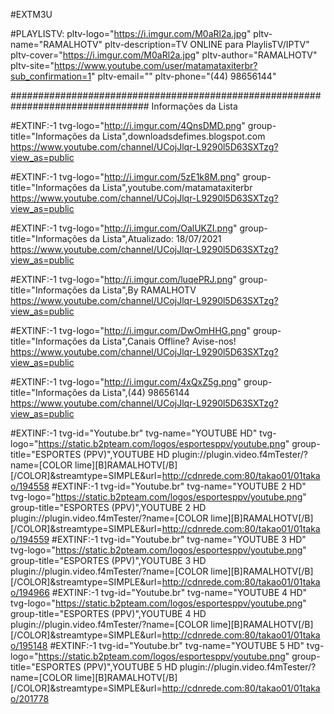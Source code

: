 
#EXTM3U

#PLAYLISTV: pltv-logo="https://i.imgur.com/M0aRl2a.jpg" pltv-name="RAMALHOTV" pltv-description=TV ONLINE para PlaylisTV/IPTV" pltv-cover="https://i.imgur.com/M0aRl2a.jpg" pltv-author="RAMALHOTV" pltv-site="https://www.youtube.com/user/matamataxiterbr?sub_confirmation=1" pltv-email="" pltv-phone="(44) 98656144"

################################################################################# Informações da Lista

#EXTINF:-1 tvg-logo="http://i.imgur.com/4QnsDMD.png" group-title="Informações da Lista",downloadsdefimes.blogspot.com
https://www.youtube.com/channel/UCojJlqr-L9290l5D63SXTzg?view_as=public

#EXTINF:-1 tvg-logo="http://i.imgur.com/5zE1k8M.png" group-title="Informações da Lista",youtube.com/matamataxiterbr
https://www.youtube.com/channel/UCojJlqr-L9290l5D63SXTzg?view_as=public

#EXTINF:-1 tvg-logo="http://i.imgur.com/OalUKZI.png" group-title="Informações da Lista",Atualizado: 18/07/2021
https://www.youtube.com/channel/UCojJlqr-L9290l5D63SXTzg?view_as=public

#EXTINF:-1 tvg-logo="http://i.imgur.com/luqePRJ.png" group-title="Informações da Lista",By RAMALHOTV
https://www.youtube.com/channel/UCojJlqr-L9290l5D63SXTzg?view_as=public

#EXTINF:-1 tvg-logo="http://i.imgur.com/DwOmHHG.png" group-title="Informações da Lista",Canais Offline? Avise-nos!
https://www.youtube.com/channel/UCojJlqr-L9290l5D63SXTzg?view_as=public

#EXTINF:-1 tvg-logo="http://i.imgur.com/4xQxZ5g.png" group-title="Informações da Lista",(44) 98656144
https://www.youtube.com/channel/UCojJlqr-L9290l5D63SXTzg?view_as=public


#EXTINF:-1 tvg-id="Youtube.br" tvg-name="YOUTUBE  HD" tvg-logo="https://static.b2pteam.com/logos/esportesppv/youtube.png" group-title="ESPORTES (PPV)",YOUTUBE  HD
plugin://plugin.video.f4mTester/?name=[COLOR lime][B]RAMALHOTV[/B][/COLOR]&streamtype=SIMPLE&amp;url=http://cdnrede.com:80/takao01/01takao/194558
#EXTINF:-1 tvg-id="Youtube.br" tvg-name="YOUTUBE  2 HD" tvg-logo="https://static.b2pteam.com/logos/esportesppv/youtube.png" group-title="ESPORTES (PPV)",YOUTUBE  2 HD
plugin://plugin.video.f4mTester/?name=[COLOR lime][B]RAMALHOTV[/B][/COLOR]&streamtype=SIMPLE&amp;url=http://cdnrede.com:80/takao01/01takao/194559
#EXTINF:-1 tvg-id="Youtube.br" tvg-name="YOUTUBE  3 HD" tvg-logo="https://static.b2pteam.com/logos/esportesppv/youtube.png" group-title="ESPORTES (PPV)",YOUTUBE  3 HD
plugin://plugin.video.f4mTester/?name=[COLOR lime][B]RAMALHOTV[/B][/COLOR]&streamtype=SIMPLE&amp;url=http://cdnrede.com:80/takao01/01takao/194966
#EXTINF:-1 tvg-id="Youtube.br" tvg-name="YOUTUBE 4 HD" tvg-logo="https://static.b2pteam.com/logos/esportesppv/youtube.png" group-title="ESPORTES (PPV)",YOUTUBE 4 HD
plugin://plugin.video.f4mTester/?name=[COLOR lime][B]RAMALHOTV[/B][/COLOR]&streamtype=SIMPLE&amp;url=http://cdnrede.com:80/takao01/01takao/195148
#EXTINF:-1 tvg-id="Youtube.br" tvg-name="YOUTUBE 5 HD" tvg-logo="https://static.b2pteam.com/logos/esportesppv/youtube.png" group-title="ESPORTES (PPV)",YOUTUBE 5 HD
plugin://plugin.video.f4mTester/?name=[COLOR lime][B]RAMALHOTV[/B][/COLOR]&streamtype=SIMPLE&amp;url=http://cdnrede.com:80/takao01/01takao/201778

